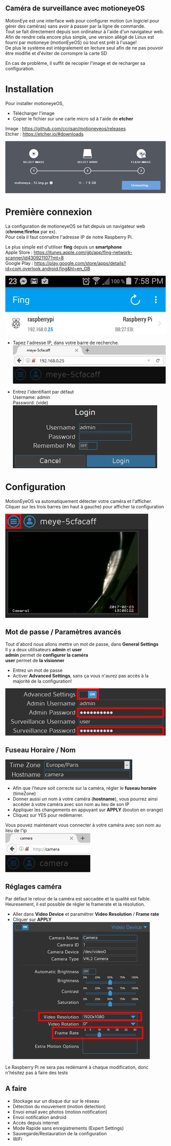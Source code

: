 Caméra de surveillance avec motioneyeOS
-----------
MotionEye est une interface web pour configurer motion (un logiciel pour gérer des caméras) sans avoir à passer par la ligne de commande.    
Tout se fait directement depuis son ordinateur à l'aide d'un navigateur web.   
Afin de rendre cela encore plus simple, une version allégé de Linux est fourni par motioneye (motionEyeOS) où tout est prêt à l'usage!   
De plus le système est intégralement en lecture seul afin de ne pas pouvoir être modifié et d'éviter de corrompre la carte SD   

En cas de problème, il suffit de recopier l'image et de recharger sa configuration.

# Installation
Pour installer motioneyeOS, 
* Télécharger l'image 
* Copier le fichier sur une carte micro sd à l'aide de **etcher**

Image : https://github.com/ccrisan/motioneyeos/releases  
Etcher : https://etcher.io/#downloads

![etcher](https://github.com/maditnerd/motioneyeos_tutorial/raw/master/etcher.png)

# Première connexion
La configuration de motioneyeOS se fait depuis un navigateur web (**chrome**/**firefox** par ex).     
Pour cela il faut connaître l'adresse IP de notre Raspberry Pi.    

Le plus simple est d'utiliser **fing** depuis un **smartphone**   
Apple Store : https://itunes.apple.com/gb/app/fing-network-scanner/id430921107?mt=8    
Google Play : https://play.google.com/store/apps/details?id=com.overlook.android.fing&hl=en_GB    

![fing](https://github.com/maditnerd/motioneyeos_tutorial/raw/master/fing.jpg)

* Tapez l'adresse IP, dans votre barre de recherche.   
![ip](https://github.com/maditnerd/motioneyeos_tutorial/raw/master/ip.png)

* Entrez l'identifiant par défaut    
Username: admin    
Password: (vide)     
![login](https://github.com/maditnerd/motioneyeos_tutorial/raw/master/login.jpg)

# Configuration
MotionEyeOS va automatiquement détecter votre caméra et l'afficher.    
Cliquer sur les trois barres (en haut à gauche) pour afficher la configuration

![motioneyeos](https://github.com/maditnerd/motioneyeos_tutorial/raw/master/firstconnection.jpg)

## Mot de passe / Paramètres avancés
Tout d'abord nous allons mettre un mot de passe, dans **General Settings**   
Il y a deux utilisateurs **admin** et **user**    
**admin** permet de **configurer la caméra**   
**user** permet de **la visionner**    

* Entrez un mot de passe 
* Activer **Advanced Settings**, sans ça vous n'aurez pas accès à la majorité de la configuration!

![password](https://github.com/maditnerd/motioneyeos_tutorial/raw/master/generalsettings.jpg)

## Fuseau Horaire  / Nom
![timezone](https://github.com/maditnerd/motioneyeos_tutorial/raw/master/timezone-hostname.png)
* Afin que l'heure soit correcte sur la caméra, régler le **fuseau horaire** (timeZone)   
* Donner aussi un nom à votre caméra (**hostname**), vous pourrez ainsi accéder à votre caméra avec son nom au lieu de son IP
* Appliquer les changements en appuyant sur **APPLY** (bouton en orange)
* Cliquez sur YES pour redémarrer.    


Vous pouvez maintenant vous connecter à votre caméra avec son nom au lieu de l'ip  
![hostname](https://github.com/maditnerd/motioneyeos_tutorial/raw/master/hostname.jpg)

## Réglages caméra
Par défaut le retour de la caméra est saccadée et la qualité est faible.    
Heuresement, il est possible de règler le framerate et la résolution.   
* Aller dans **Video Device** et paramétrer **Video Resolution** / **Frame rate**    
* Cliquer sur **APPLY**   
![videodevice](https://github.com/maditnerd/motioneyeos_tutorial/raw/master/camera.jpg)

Le Raspberry Pi ne sera pas redémarré à chaque modification, donc n'hésitez pas à faire des tests

## A faire
* Stockage sur un disque dur sur le réseau
* Détection du mouvement (motion detection)
* Envoi email avec photos (motion notification)
* Envoi notification android
* Accès depuis internet
* Mode Rapide sans enregistrements (Expert Settings)
* Sauvegarde/Restauration de la configuration
* WiFi


